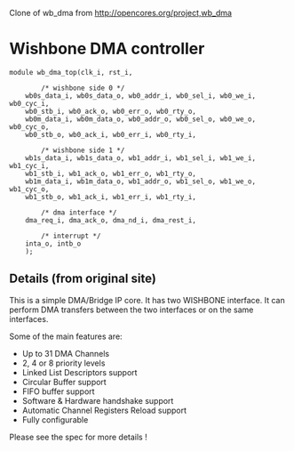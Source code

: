 Clone of wb_dma from http://opencores.org/project,wb_dma

# Wishbone DMA controller

```
module wb_dma_top(clk_i, rst_i,

        /* wishbone side 0 */
	wb0s_data_i, wb0s_data_o, wb0_addr_i, wb0_sel_i, wb0_we_i, wb0_cyc_i,
	wb0_stb_i, wb0_ack_o, wb0_err_o, wb0_rty_o,
	wb0m_data_i, wb0m_data_o, wb0_addr_o, wb0_sel_o, wb0_we_o, wb0_cyc_o,
	wb0_stb_o, wb0_ack_i, wb0_err_i, wb0_rty_i,

        /* wishbone side 1 */
	wb1s_data_i, wb1s_data_o, wb1_addr_i, wb1_sel_i, wb1_we_i, wb1_cyc_i,
	wb1_stb_i, wb1_ack_o, wb1_err_o, wb1_rty_o,
	wb1m_data_i, wb1m_data_o, wb1_addr_o, wb1_sel_o, wb1_we_o, wb1_cyc_o,
	wb1_stb_o, wb1_ack_i, wb1_err_i, wb1_rty_i,

        /* dma interface */
	dma_req_i, dma_ack_o, dma_nd_i, dma_rest_i,

        /* interrupt */
	inta_o, intb_o
	);

```

## Details (from original site)

This is a simple DMA/Bridge IP core. It has two WISHBONE interface. It can perform DMA transfers between the two interfaces or on the same interfaces. 

Some of the main features are: 

- Up to 31 DMA Channels 
- 2, 4 or 8 priority levels 
- Linked List Descriptors support 
- Circular Buffer support 
- FIFO buffer support 
- Software & Hardware handshake support 
- Automatic Channel Registers Reload support 
- Fully configurable 

Please see the spec for more details !
